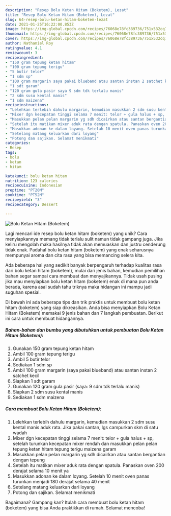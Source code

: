 ```yaml
---
description: "Resep Bolu Ketan Hitam (Boketem), Lezat"
title: "Resep Bolu Ketan Hitam (Boketem), Lezat"
slug: 64-resep-bolu-ketan-hitam-boketem-lezat
date: 2021-01-25T16:22:00.853Z
image: https://img-global.cpcdn.com/recipes/76068e78fc389736/751x532cq70/bolu-ketan-hitam-boketem-foto-resep-utama.jpg
thumbnail: https://img-global.cpcdn.com/recipes/76068e78fc389736/751x532cq70/bolu-ketan-hitam-boketem-foto-resep-utama.jpg
cover: https://img-global.cpcdn.com/recipes/76068e78fc389736/751x532cq70/bolu-ketan-hitam-boketem-foto-resep-utama.jpg
author: Nathaniel Roy
ratingvalue: 4.1
reviewcount: 3
recipeingredient:
- "150 gram tepung ketan hitam"
- "100 gram tepung terigu"
- "5 butir telor"
- "1 sdm sp"
- "100 gram margarin saya pakai blueband atau santan instan 2 satchet kecil"
- "1 sdt garam"
- "120 gram gula pasir saya 9 sdm tdk terlalu manis"
- "2 sdm susu kental manis"
- "1 sdm maizena"
recipeinstructions:
- "Lelehkan terlebih dahulu margarin, kemudian masukkan 2 sdm susu kental manis aduk rata. Jika pakai santan, lgs campurkan skm di satu wadah"
- "Mixer dgn kecepatan tinggi selama 7 menit: telor + gula halus + sp, setelah turunkan kecepatan mixer rendah dan masukkan pelan pelan tepung ketan hitam tepung terigu maizena garam"
- "Masukkan pelan pelan margarin yg sdh dicairkan atau santan bergantian dengan tepung"
- "Setelah itu matikan mixer aduk rata dengan spatula. Panaskan oven 200 derajat selama 10 menit ya"
- "Masukkan adonan ke dalam loyang. Setelah 10 menit oven panas turunkan menjadi 180 derajat selama 40 menit"
- "Setelang matang keluarkan dari loyang"
- "Potong dan sajikan. Selamat menikmati"
categories:
- Resep
tags:
- bolu
- ketan
- hitam

katakunci: bolu ketan hitam 
nutrition: 123 calories
recipecuisine: Indonesian
preptime: "PT20M"
cooktime: "PT52M"
recipeyield: "3"
recipecategory: Dessert

---
```



![Bolu Ketan Hitam (Boketem)](https://img-global.cpcdn.com/recipes/76068e78fc389736/751x532cq70/bolu-ketan-hitam-boketem-foto-resep-utama.jpg)

Lagi mencari ide resep bolu ketan hitam (boketem) yang unik? Cara menyiapkannya memang tidak terlalu sulit namun tidak gampang juga. Jika keliru mengolah maka hasilnya tidak akan memuaskan dan justru cenderung tidak enak. Padahal bolu ketan hitam (boketem) yang enak seharusnya mempunyai aroma dan cita rasa yang bisa memancing selera kita.



Ada beberapa hal yang sedikit banyak berpengaruh terhadap kualitas rasa dari bolu ketan hitam (boketem), mulai dari jenis bahan, kemudian pemilihan bahan segar sampai cara membuat dan menyajikannya. Tidak usah pusing jika mau menyiapkan bolu ketan hitam (boketem) enak di mana pun anda berada, karena asal sudah tahu triknya maka hidangan ini mampu jadi suguhan spesial.


Di bawah ini ada beberapa tips dan trik praktis untuk membuat bolu ketan hitam (boketem) yang siap dikreasikan. Anda bisa menyiapkan Bolu Ketan Hitam (Boketem) memakai 9 jenis bahan dan 7 langkah pembuatan. Berikut ini cara untuk membuat hidangannya.

<!--inarticleads1-->

##### Bahan-bahan dan bumbu yang dibutuhkan untuk pembuatan Bolu Ketan Hitam (Boketem):

1. Gunakan 150 gram tepung ketan hitam
1. Ambil 100 gram tepung terigu
1. Ambil 5 butir telor
1. Sediakan 1 sdm sp
1. Ambil 100 gram margarin (saya pakai blueband) atau santan instan 2 satchet kecil
1. Siapkan 1 sdt garam
1. Gunakan 120 gram gula pasir (saya: 9 sdm tdk terlalu manis)
1. Siapkan 2 sdm susu kental manis
1. Sediakan 1 sdm maizena




<!--inarticleads2-->

##### Cara membuat Bolu Ketan Hitam (Boketem):

1. Lelehkan terlebih dahulu margarin, kemudian masukkan 2 sdm susu kental manis aduk rata. Jika pakai santan, lgs campurkan skm di satu wadah
1. Mixer dgn kecepatan tinggi selama 7 menit: telor + gula halus + sp, setelah turunkan kecepatan mixer rendah dan masukkan pelan pelan tepung ketan hitam tepung terigu maizena garam
1. Masukkan pelan pelan margarin yg sdh dicairkan atau santan bergantian dengan tepung
1. Setelah itu matikan mixer aduk rata dengan spatula. Panaskan oven 200 derajat selama 10 menit ya
1. Masukkan adonan ke dalam loyang. Setelah 10 menit oven panas turunkan menjadi 180 derajat selama 40 menit
1. Setelang matang keluarkan dari loyang
1. Potong dan sajikan. Selamat menikmati




Bagaimana? Gampang kan? Itulah cara membuat bolu ketan hitam (boketem) yang bisa Anda praktikkan di rumah. Selamat mencoba!
